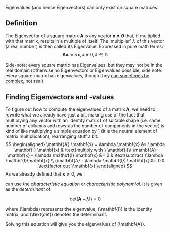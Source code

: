 Eigenvalues (and hence Eigenvectors) can only exist on square matrices.

## Definition
The Eigenvector of a square matrix $\mathbf{A}$ is any vector $\mathbf{x\neq 0}$ that, if multiplied with that matrix, results in a multiple of itself. The 'multiplier' $\lambda$ of this vector (a real number) is then called its Eigenvalue. Expressed in pure math terms:
$$
\mathbf{A}\mathbf{x}=\lambda \mathbf{x}, x\neq 0,\lambda \in \mathbb{R}
$$

Side-note: every square matrix has Eigenvalues, but they may not be in the real domain (otherwise no Eigenvectors or Eigenvalues possible; side note: every square matrix has eigenvalues, though they [can sometimes be complex](https://math.stackexchange.com/a/654470/1102645), not real)

## Finding Eigenvectors and -values

To figure out how to compute the eigenvalues of a matrix $\mathbf{A}$, we need to rewrite what we already have just a bit, making use of the fact that multiplying any vector with an identity matrix $\mathbf{I}$ of suitable shape (i.e. same number of columns and rows as the number of components in the vector) is kind of like multiplying a simple equation by 1 (it is the neutral element of matrix multiplication), rearranging stuff a bit:
$$
\begin{aligned}
\mathbf{A} \mathbf{x} = \lambda \mathbf{x} &= \lambda \mathbf{I} \mathbf{x} & \text{multiply with } \mathbf{I}\\
\mathbf{A} \mathbf{x} - \lambda \mathbf{I} \mathbf{x} &= 0 & \text{subtract }\lambda \mathbf{I}\mathbf{x} \\
(\mathbf{A} - \lambda \mathbf{I}) \mathbf{x} &= 0 & \text{factor out }\mathbf{x}
\end{aligned}
$$
As we already defined that $\mathbf{x}\neq0$, we  

can use the _characteristic equation_ or _characteristic polynomial_. It is given as the _determinant_ of

$$
\text{det}(\mathbf{A} - \lambda \mathbf{I}) = 0
$$

where \(\lambda\) represents the eigenvalue, \(\mathbf{I}\) is the identity matrix, and \(\text{det}\) denotes the determinant.

Solving this equation will give you the eigenvalues of \(\mathbf{A}\).